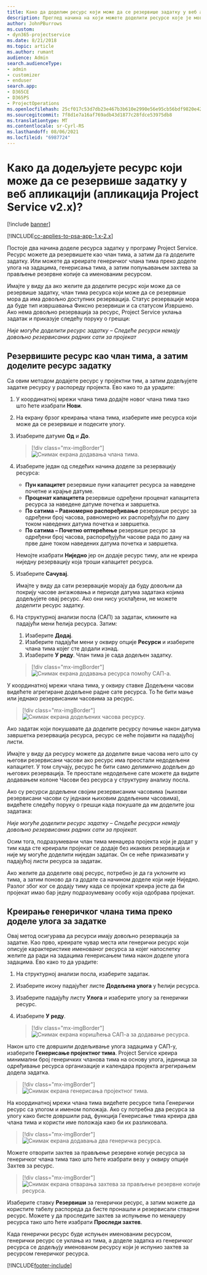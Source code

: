 ```yaml
---
title: Како да доделим ресурс који може да се резервише задатку у веб апликацији
description: Преглед начина на који можете доделити ресурсе које је могуће доделити.
author: JohnPBurrows
ms.custom:
- dyn365-projectservice
ms.date: 8/21/2018
ms.topic: article
ms.author: rumant
audience: Admin
search.audienceType:
- admin
- customizer
- enduser
search.app:
- D365CE
- D365PS
- ProjectOperations
ms.openlocfilehash: 25cf017c53d7db23e467b3b610e2990e56e95cb56bdf9820e427dfeeeb979637
ms.sourcegitcommit: 7f8d1e7a16af769adb43d1877c28fdce53975db8
ms.translationtype: MT
ms.contentlocale: sr-Cyrl-RS
ms.lasthandoff: 08/06/2021
ms.locfileid: "6987724"
---
```

# <a name="how-do-i-assign-a-bookable-resource-to-a-task-in-the-web-app-project-service-app-v2x"></a>Како да додељујете ресурс који може да се резервише задатку у веб апликацији (апликација Project Service v2.x)?

[!include [banner](../includes/psa-now-project-operations.md)]

[!INCLUDE[cc-applies-to-psa-app-1.x-2.x](../includes/cc-applies-to-psa-app-1x-2x.md)]

Постоје два начина доделе ресурса задатку у програму Project Service. Ресурс можете да резервишете као члан тима, а затим да га доделите задатку. Или можете да креирате генеричког члана тима преко доделе улога на задацима, генерисања тима, а затим попуњавањем захтева за прављење резервне копије са именованим ресурсом.

Имајте у виду да ако желите да доделите ресурс који може да се резервише задатку, члан тима ресурса који може да се резервише мора да има довољно доступних резервација. Статус резервације мора да буде тип извршавања Фиксно резервиши и са статусом Извршено. Ако нема довољно резервација за ресурс, Project Service уклања задатак и приказује следећу поруку о грешци:

*Није могуће доделити ресурс задатку – Следеће ресурси немају довољно резервисаних радних сати за пројекат*

## <a name="book-a-resource-as-a-team-member-and-then-assign-the-resource-to-a-task"></a>Резервишите ресурс као члан тима, а затим доделите ресурс задатку

Са овим методом додајете ресурс у пројектни тим, а затим додељујете задатке ресурсу у распореду пројекта. Ево како то да урадите:
1.  У координатној мрежи члана тима додајте новог члана тима тако што ћете изабрати **Нови**.
2.  На екрану брзог креирања члана тима, изаберите име ресурса који може да се резервише и подесите улогу.
3.  Изаберите датуме **Од** и **До**.

    > [!div class="mx-imgBorder"] 
    > ![Снимак екрана додавања члана тима.](media/FAQ-Resources-to-Tasks2-1.png "Снимак екрана додавања члана тима")
 
4.  Изаберите један од следећих начина доделе за резервацију ресурса:
    - **Пун капацитет** резервише пуни капацитет ресурса за наведене почетне и крајње датуме.
    - **Проценат капацитета** резервише одређени проценат капацитета ресурса за наведене датуме почетка и завршетка.
    - **По сатима – Равномерно распоређивање** резервише ресурс за одређени број часова, равномерно их распоређујући по дану током наведених датума почетка и завршетка.
    - **По сатима – Почетно оптерећење** резервише ресурс за одређени број часова, распоређујући часове рада по дану на прве дане током наведених датума почетка и завршетка.

    Немојте изабрати **Ниједно** јер он додаје ресурс тиму, али не креира ниједну резервацију која троши капацитет ресурса.
5.  Изаберите **Сачувај**.

    Имајте у виду да сати резервације морају да буду довољни да покрију часове ангажовања и периоде датума задатака којима додељујете овај ресурс. Ако они нису усклађени, не можете доделити ресурс задатку.

6.  На структурној анализи посла (САП) за задатак, кликните на падајући мени ћелија ресурса. Затим: 

    1. Изаберите **Додај**.
    2. Изаберите падајући мени у оквиру опције **Ресурси** и изаберите члана тима којег сте додали изнад.
    3. Изаберите **У реду**. Члан тима је сада додељен задатку.

    > [!div class="mx-imgBorder"] 
    > ![Снимак екрана додавања ресурса помоћу САП-а.](media/FAQ-Resources-to-Tasks2-2.png "Снимак екрана додавања ресурса помоћу САП-а")
 
У координатној мрежи члана тима, у оквиру ставке Додељени часови видећете агрегиране додељене радне сате ресурса. То ће бити мање или једнако резервисаним часовима за ресурс. 

> [!div class="mx-imgBorder"] 
> ![Снимак екрана додељених часова ресурсу.](media/FAQ-Resources-to-Tasks2-3.png "Снимак екрана додељених часова ресурсу")
 
Ако задатак који покушавате да доделите ресурсу почиње након датума завршетка резервација ресурса, ресурс се неће појавити на падајућој листи.

Имајте у виду да ресурсу можете да доделите више часова него што су његови резервисани часови ако ресурс има преостали недодељени капацитет. У том случају, ресурс ће бити само делимично додељен до његових резервација. Те преостале недодељене сате можете да видите додавањем колоне Часови без ресурса у структурну анализу посла.

Ако су ресурси додељени својим резервисаним часовима (њихови резервисани часови су једнаки њиховим додељеним часовима), видећете следећу поруку о грешци када покушате да им доделите још задатака:

*Није могуће доделити ресурс задатку – Следеће ресурси немају довољно резервисаних радних сати за пројекат.*

Осим тога, подразумевани члан тима менаџера пројекта који је додат у тим када сте креирали пројекат се додаје без икаквих резервација и није му могуће доделити ниједан задатак. Он се неће приказивати у падајућој листи ресурса за задатак.

Ако желите да доделите овај ресурс, потребно је да га уклоните из тима, а затим поново да га додате са начином доделе који није Ниједно. Разлог због ког се додају тиму када се пројекат креира јесте да би пројекат имао бар једну подразумевану особу која одобрава пројекат.

## <a name="create-a-generic-team-member-through-role-assignment-on-tasks"></a>Креирање генеричког члана тима преко доделе улога за задатке

Овај метод осигурава да ресурси имају довољно резервација за задатке. Као прво, креирате чувар места или генерички ресурс који описује карактеристике именованог ресурса за којег напослетку желите да ради на задацима генерисањем тима након доделе улога задацима. Ево како то да урадите:

1. На структурној анализи посла, изаберите задатак.
2. Изаберите икону падајућег листе **Додељена улога** у ћелији ресурса.
3. Изаберите падајућу листу **Улога** и изаберите улогу за генерички ресурс.
4. Изаберите **У реду**.

    > [!div class="mx-imgBorder"] 
    > ![Снимак екрана коришћења САП-а за додавање ресурса.](media/FAQ-Resources-to-Tasks2-4.png "Снимак екрана коришћења САП-а за додавање ресурса")
 
Након што сте довршили додељивање улога задацима у САП-у, изаберите **Генерисање пројектног тима**. Project Service креира минимални број генеричких чланова тима на основу улога, јединица за одређивање ресурса организације и календара пројекта агрегирањем додела задатка.

> [!div class="mx-imgBorder"] 
> ![Снимак екрана генерисања пројектног тима.](media/FAQ-Resources-to-Tasks2-5.png "Снимак екрана генерисања пројектног тима")
 
На координатној мрежи члана тима видећете ресурсе типа Генерички ресурс са улогом и именом положаја. Ако су потребна два ресурса за улогу како бисте довршили рад, функција Генерисање тима креира два члана тима и користи име положаја како би их разликовала.

> [!div class="mx-imgBorder"] 
> ![Снимак екрана додавања два генеричка ресурса.](media/FAQ-Resources-to-Tasks2-6.png "Снимак екрана додавања два генеричка ресурса")
 
Можете отворити захтев за прављење резервне копије ресурса за генеричког члана тима тако што ћете изабрати везу у оквиру опције Захтев за ресурс.

> [!div class="mx-imgBorder"] 
> ![Снимак екрана отварања захтева за прављење резервне копије ресурса.](media/FAQ-Resources-to-Tasks2-7.png "Снимак екрана отварања захтева за прављење резервне копије ресурса")

Изаберите ставку **Резервиши** за генерички ресурс, а затим можете да користите табелу распореда да бисте пронашли и резервисали стварни ресурс. Можете у да проследите захтев за испуњење по менаџеру ресурса тако што ћете изабрати **Проследи захтев**.

Када генерички ресурс буде испуњен именованим ресурсом, генерички ресурс се уклања из тима, а доделе задатка из генеричког ресурса се додељују именованом ресурсу који је испунио захтев за ресурсом генеричког ресурса.
 



[!INCLUDE[footer-include](../includes/footer-banner.md)]